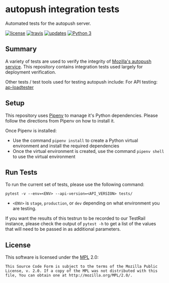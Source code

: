 autopush integration tests
============================

Automated tests for the autopush server.

[![license](https://img.shields.io/badge/license-MPL%202.0-blue.svg)](https://github.com/mozilla-services/autopush-integration-tests/tree/master#license)
[![travis](https://img.shields.io/travis/mozilla-services/autopush-integration-tests.svg?label=travis)](http://travis-ci.org/mozilla-services/autopush-integration-tests/)
[![updates](https://pyup.io/repos/github/mozilla-services/autopush-integration-tests/shield.svg)](https://pyup.io/repos/github/mozilla-services/autopush-integration-tests)
[![Python 3](https://pyup.io/repos/github/mozilla-services/autopush-integration-tests/python-3-shield.svg)](https://pyup.io/repos/github/mozilla-services/autopush-integration-tests/)


Summary
---------

A variety of tests are used to verify the integrity of [Mozilla's autopush service](https://autopush.readthedocs.io/).
This repository contains integration tests used largely for deployment verification.

Other tests / test tools used for testing autopush include:
For API testing: [ap-loadtester](https://github.com/mozilla-service/ap-loadtester)



Setup
---------

This repository uses [Pipenv](https://pipenv.readthedocs.io/en/latest/)
to manage it's Python dependencies. Please follow the directions from Pipenv
on how to install it.

Once Pipenv is installed:

* Use the command `pipenv install` to create a Python virtual environment and
install the required dependencies
* Once the virtual environment is created, use the command `pipenv shell`
to use the virtual environment


Run Tests
---------

To run the current set of tests, please use the following command:

`pytest -v --env=<ENV> --api-version=<API_VERSION> tests/`

* `<ENV>` is `stage`, `production`, or `dev` depending on what
environment you are testing.

If you want the results of this testrun to be recorded to our TestRail
instance, please check the output of `pytest -h` to get a list
of the values that will need to be passed in as additional
parameters.

License
-------
This software is licensed under the [MPL] 2.0:

    This Source Code Form is subject to the terms of the Mozilla Public
    License, v. 2.0. If a copy of the MPL was not distributed with this
    file, You can obtain one at http://mozilla.org/MPL/2.0/.

[MPL]: http://www.mozilla.org/MPL/2.0/
